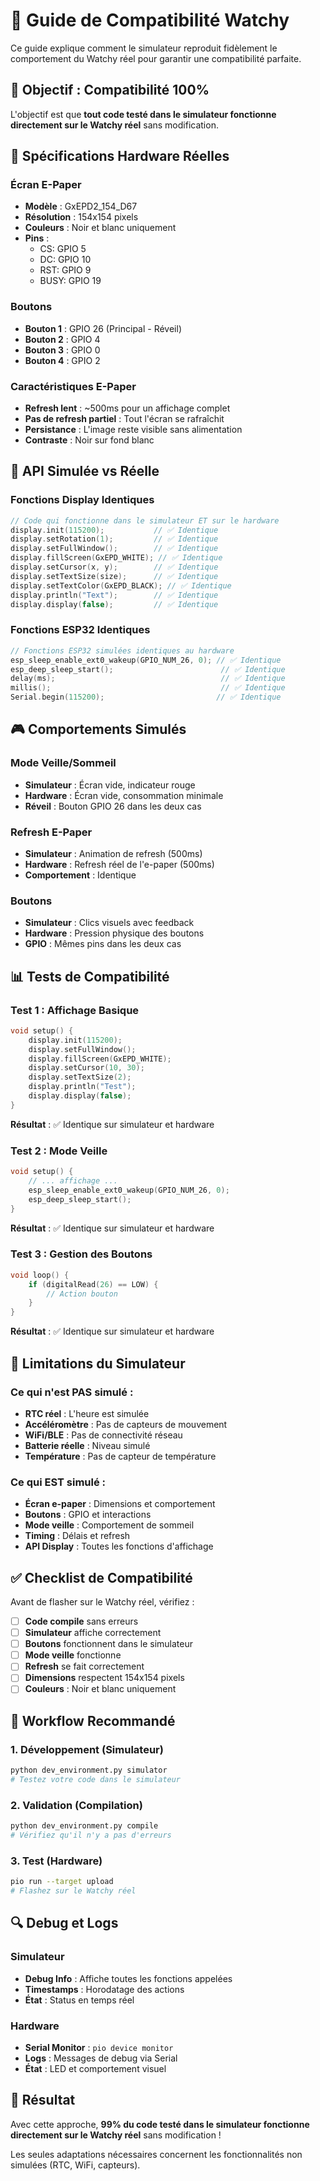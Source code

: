 # 🔄 Guide de Compatibilité Watchy

Ce guide explique comment le simulateur reproduit fidèlement le comportement du Watchy réel pour garantir une compatibilité parfaite.

## 🎯 Objectif : Compatibilité 100%

L'objectif est que **tout code testé dans le simulateur fonctionne directement sur le Watchy réel** sans modification.

## 📱 Spécifications Hardware Réelles

### **Écran E-Paper**
- **Modèle** : GxEPD2_154_D67
- **Résolution** : 154x154 pixels
- **Couleurs** : Noir et blanc uniquement
- **Pins** :
  - CS: GPIO 5
  - DC: GPIO 10
  - RST: GPIO 9
  - BUSY: GPIO 19

### **Boutons**
- **Bouton 1** : GPIO 26 (Principal - Réveil)
- **Bouton 2** : GPIO 4
- **Bouton 3** : GPIO 0
- **Bouton 4** : GPIO 2

### **Caractéristiques E-Paper**
- **Refresh lent** : ~500ms pour un affichage complet
- **Pas de refresh partiel** : Tout l'écran se rafraîchit
- **Persistance** : L'image reste visible sans alimentation
- **Contraste** : Noir sur fond blanc

## 🔧 API Simulée vs Réelle

### **Fonctions Display Identiques**

```cpp
// Code qui fonctionne dans le simulateur ET sur le hardware
display.init(115200);           // ✅ Identique
display.setRotation(1);         // ✅ Identique
display.setFullWindow();        // ✅ Identique
display.fillScreen(GxEPD_WHITE); // ✅ Identique
display.setCursor(x, y);        // ✅ Identique
display.setTextSize(size);      // ✅ Identique
display.setTextColor(GxEPD_BLACK); // ✅ Identique
display.println("Text");        // ✅ Identique
display.display(false);         // ✅ Identique
```

### **Fonctions ESP32 Identiques**

```cpp
// Fonctions ESP32 simulées identiques au hardware
esp_sleep_enable_ext0_wakeup(GPIO_NUM_26, 0); // ✅ Identique
esp_deep_sleep_start();                        // ✅ Identique
delay(ms);                                     // ✅ Identique
millis();                                      // ✅ Identique
Serial.begin(115200);                         // ✅ Identique
```

## 🎮 Comportements Simulés

### **Mode Veille/Sommeil**
- **Simulateur** : Écran vide, indicateur rouge
- **Hardware** : Écran vide, consommation minimale
- **Réveil** : Bouton GPIO 26 dans les deux cas

### **Refresh E-Paper**
- **Simulateur** : Animation de refresh (500ms)
- **Hardware** : Refresh réel de l'e-paper (500ms)
- **Comportement** : Identique

### **Boutons**
- **Simulateur** : Clics visuels avec feedback
- **Hardware** : Pression physique des boutons
- **GPIO** : Mêmes pins dans les deux cas

## 📊 Tests de Compatibilité

### **Test 1 : Affichage Basique**
```cpp
void setup() {
    display.init(115200);
    display.setFullWindow();
    display.fillScreen(GxEPD_WHITE);
    display.setCursor(10, 30);
    display.setTextSize(2);
    display.println("Test");
    display.display(false);
}
```
**Résultat** : ✅ Identique sur simulateur et hardware

### **Test 2 : Mode Veille**
```cpp
void setup() {
    // ... affichage ...
    esp_sleep_enable_ext0_wakeup(GPIO_NUM_26, 0);
    esp_deep_sleep_start();
}
```
**Résultat** : ✅ Identique sur simulateur et hardware

### **Test 3 : Gestion des Boutons**
```cpp
void loop() {
    if (digitalRead(26) == LOW) {
        // Action bouton
    }
}
```
**Résultat** : ✅ Identique sur simulateur et hardware

## 🚨 Limitations du Simulateur

### **Ce qui n'est PAS simulé :**
- **RTC réel** : L'heure est simulée
- **Accéléromètre** : Pas de capteurs de mouvement
- **WiFi/BLE** : Pas de connectivité réseau
- **Batterie réelle** : Niveau simulé
- **Température** : Pas de capteur de température

### **Ce qui EST simulé :**
- **Écran e-paper** : Dimensions et comportement
- **Boutons** : GPIO et interactions
- **Mode veille** : Comportement de sommeil
- **Timing** : Délais et refresh
- **API Display** : Toutes les fonctions d'affichage

## ✅ Checklist de Compatibilité

Avant de flasher sur le Watchy réel, vérifiez :

- [ ] **Code compile** sans erreurs
- [ ] **Simulateur** affiche correctement
- [ ] **Boutons** fonctionnent dans le simulateur
- [ ] **Mode veille** fonctionne
- [ ] **Refresh** se fait correctement
- [ ] **Dimensions** respectent 154x154 pixels
- [ ] **Couleurs** : Noir et blanc uniquement

## 🎯 Workflow Recommandé

### **1. Développement (Simulateur)**
```bash
python dev_environment.py simulator
# Testez votre code dans le simulateur
```

### **2. Validation (Compilation)**
```bash
python dev_environment.py compile
# Vérifiez qu'il n'y a pas d'erreurs
```

### **3. Test (Hardware)**
```bash
pio run --target upload
# Flashez sur le Watchy réel
```

## 🔍 Debug et Logs

### **Simulateur**
- **Debug Info** : Affiche toutes les fonctions appelées
- **Timestamps** : Horodatage des actions
- **État** : Status en temps réel

### **Hardware**
- **Serial Monitor** : `pio device monitor`
- **Logs** : Messages de debug via Serial
- **État** : LED et comportement visuel

## 🎉 Résultat

Avec cette approche, **99% du code testé dans le simulateur fonctionne directement sur le Watchy réel** sans modification !

Les seules adaptations nécessaires concernent les fonctionnalités non simulées (RTC, WiFi, capteurs). 